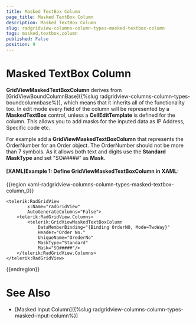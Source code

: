 ```yaml
---
title: Masked TextBox Column
page_title: Masked TextBox Column
description: Masked TextBox Column
slug: radgridview-columns-column-types-masked-textbox-column
tags: masked,textbox,column
published: False
position: 9
---
```


# Masked TextBox Column

__GridViewMaskedTextBoxColumn__ derives from [GridViewBoundColumnBase]({%slug radgridview-columns-column-types-boundcolumnbase%}), which means that it inherits all of the functionality too.  In edit mode every field of the column will be represented by a __MaskedTextBox__ control, unless a __CellEditTemplate__ is defined for the column. This allows you to add masks for the inputed data as IP Address, Specific code etc.

For example add a __GridViewMaskedTextBoxColumn__ that represents the OrderNumber for an Order object. The OrderNumber should not be more than 7 symbols. As it allows both text and digits use the __Standard MaskType__ and set "SO#####" as __Mask__.

#### __[XAML]Example 1: Define GridViewMaskedTextBoxColumn in XAML:__

{{region xaml-radgridview-columns-column-types-masked-textbox-column_0}}

	<telerik:RadGridView 
			x:Name="radGridView"
	        AutoGenerateColumns="False">
	    <telerik:RadGridView.Columns>
	        <telerik:GridViewMaskedTextBoxColumn 
				DataMemberBinding="{Binding OrderNO, Mode=TwoWay}"
				Header="Order No."
				UniqueName="OrederNo"
				MaskType="Standard"
				Mask="SO#####"/>
	    </telerik:RadGridView.Columns>
	</telerik:RadGridView>
{{endregion}}

# See Also

 * [Masked Input Column]({%slug radgridview-columns-column-types-masked-input-column%})
